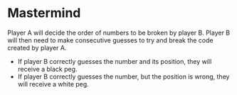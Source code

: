 # Mastermind
Player A will decide the order of numbers to be broken by player B.
Player B will then need to make consecutive guesses to try and break the code created by player A.
 - If player B correctly guesses the number and its position, they will receive a black peg.
 - If player B correctly guesses the number, but the position is wrong, they will receive a white peg.
